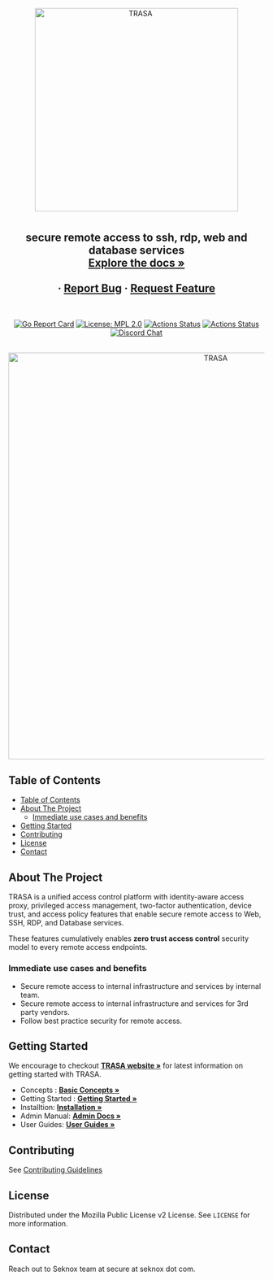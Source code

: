 <!-- PROJECT LOGO -->
<br />
<div align="center">
  <a href="https://www.trasa.io">
    <img alt="TRASA" width='400' src="https://storage.googleapis.com/trasa-website-static/branding/trasa.png">
  </a>

  <h1 align="center"></h1>

  <h2 align="center">
   secure remote access to ssh, rdp, web and database services
    <br />
    <a href="https://www.trasa.io/docs"><strong>Explore the docs »</strong></a>
    <br />
    <br />
    <!-- <a href="https://console.trasa.io">Quick Demo</a> -->
    ·
    <a href="https://github.com/seknox/trasa/issue">Report Bug</a>
    ·
    <a href="https://github.com/seknox/trasa/issue">Request Feature</a>
  </h2> <br />

[![Go Report Card](https://goreportcard.com/badge/github.com/seknox/trasa)](https://goreportcard.com/report/github.com/seknox/trasa)
[![License: MPL 2.0](https://img.shields.io/badge/License-MPL%202.0-brightgreen.svg)](https://github.com/seknox/trasa/blob/master/LICENSE)
[![Actions Status](https://github.com/seknox/trasa/workflows/Build/badge.svg?branch=master)](https://github.com/seknox/trasa/actions)
[![Actions Status](https://github.com/seknox/trasa/workflows/Test/badge.svg?branch=master)](https://github.com/seknox/trasa/actions)
[![Discord Chat](https://img.shields.io/discord/767929416507457557?color=7289da&logo=discord&logoColor=white)](https://discord.gg/4wRmuv9)  

<br />
<img alt="TRASA" width='800' src="https://www.trasa.io/dash/access-stats.png">

</div>

<!-- TABLE OF CONTENTS -->

## Table of Contents

- [Table of Contents](#table-of-contents)
- [About The Project](#about-the-project)
  - [Immediate use cases and benefits](#immediate-use-cases-and-benefits)
- [Getting Started](#getting-started)
- [Contributing](#contributing)
- [License](#license)
- [Contact](#contact)

<!-- ABOUT THE PROJECT -->

## About The Project

TRASA is a unified access control platform with identity-aware access proxy, privileged access management, two-factor authentication, device trust, and access policy features that enable secure remote access to Web, SSH, RDP, and Database services.

These features cumulatively enables **zero trust access control** security model to every remote access endpoints.

### Immediate use cases and benefits

- Secure remote access to internal infrastructure and services by internal team.
- Secure remote access to internal infrastructure and services for 3rd party vendors.
- Follow best practice security for remote access.

<!-- GETTING STARTED -->

## Getting Started

We encourage to checkout <a href="https://www.trasa.io/docs"><strong>TRASA website »</strong></a> for latest information on getting started with TRASA.

- Concepts : <a href="https://www.trasa.io/docs/getting-started/concepts"><strong>Basic Concepts »</strong></a>
- Getting Started : <a href="https://www.trasa.io/docs"><strong>Getting Started »</strong></a>
- Installtion: <a href="https://www.trasa.io/docs/install/installation"><strong>Installation »</strong></a>
- Admin Manual: <a href="https://www.trasa.io/docs"><strong>Admin Docs »</strong></a>
- User Guides: <a href="https://www.trasa.io/docs/guides/getting-started"><strong>User Guides »</strong></a>

<!-- CONTRIBUTING -->

## Contributing

See [Contributing Guidelines](https://github.com/seknox/trasa/blob/master/CONTRIBUTING.md)

<!-- LICENSE -->

## License

Distributed under the Mozilla Public License v2 License. See `LICENSE` for more information.

<!-- CONTACT -->

## Contact

Reach out to Seknox team at secure at seknox dot com.

